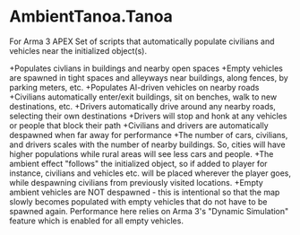 # AmbientTanoa.Tanoa
For Arma 3 APEX
Set of scripts that automatically populate civilians and vehicles near the initialized object(s).

+Populates civlians in buildings and nearby open spaces
+Empty vehicles are spawned in tight spaces and alleyways near buildings, along fences, by parking meters, etc.
+Populates AI-driven vehicles on nearby roads
+Civilians automatically enter/exit buildings, sit on benches, walk to new destinations, etc.
+Drivers automatically drive around any nearby roads, selecting their own destinations
+Drivers will stop and honk at any vehicles or people that block their path
+Civilians and drivers are automatically despawned when far away for performance
+The number of cars, civilians, and drivers scales with the number of nearby buildings. So, cities will have higher populations while rural areas will see less cars and people.
+The ambient effect "follows" the initialized object, so if added to player for instance, civilians and vehicles etc. will be placed wherever the player goes, while despawning civilians from previously visited locations.
+Empty ambient vehicles are NOT despawned - this is intentional so that the map slowly becomes populated with empty vehicles that do not have to be spawned again. Performance here relies on Arma 3's "Dynamic Simulation" feature which is enabled for all empty vehicles.
